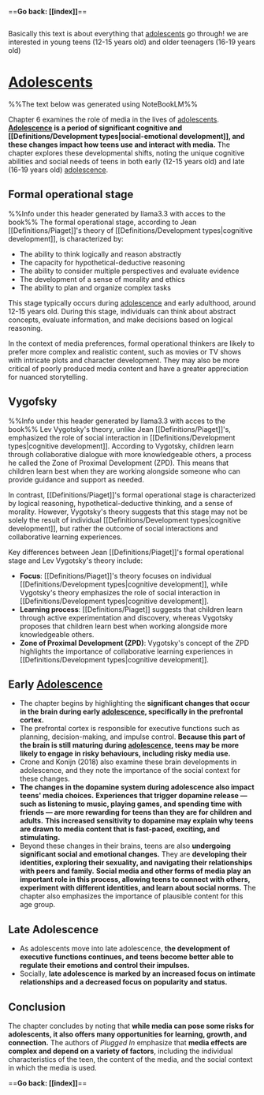 ==**Go back: [[index]]**==
```table-of-contents
```
Basically this text is about everything that [adolescents](Definitions/Age%20ranges/Adolescence.md) go through! we are interested in young teens (12-15 years old) and older teenagers (16-19 years old)

# [Adolescents](Definitions/Age%20ranges/Adolescence.md)
%%The text below was generated using NoteBookLM%%

Chapter 6 examines the role of media in the lives of [adolescents](Definitions/Age%20ranges/Adolescence.md). **[Adolescence](Definitions/Age%20ranges/Adolescence.md) is a period of significant cognitive and [[Definitions/Development types|social-emotional development]], and these changes impact how teens use and interact with media.** The chapter explores these developmental shifts, noting the unique cognitive abilities and social needs of teens in both early (12-15 years old) and late (16-19 years old) [adolescence](Definitions/Age%20ranges/Adolescence.md).
## Formal operational stage
%%Info under this header generated by llama3.3 with acces to the book%%
The formal operational stage, according to Jean [[Definitions/Piaget]]'s theory of [[Definitions/Development types|cognitive development]], is characterized by:

- The ability to think logically and reason abstractly
- The capacity for hypothetical-deductive reasoning
- The ability to consider multiple perspectives and evaluate evidence
- The development of a sense of morality and ethics
- The ability to plan and organize complex tasks

This stage typically occurs during [adolescence](Definitions/Age%20ranges/Adolescence.md) and early adulthood, around 12-15 years old. During this stage, individuals can think about abstract concepts, evaluate information, and make decisions based on logical reasoning.

In the context of media preferences, formal operational thinkers are likely to prefer more complex and realistic content, such as movies or TV shows with intricate plots and character development. They may also be more critical of poorly produced media content and have a greater appreciation for nuanced storytelling.

## Vygofsky
%%Info under this header generated by llama3.3 with acces to the book%%
Lev Vygotsky's theory, unlike Jean [[Definitions/Piaget]]'s, emphasized the role of social interaction in [[Definitions/Development types|cognitive development]]. According to Vygotsky, children learn through collaborative dialogue with more knowledgeable others, a process he called the Zone of Proximal Development (ZPD). This means that children learn best when they are working alongside someone who can provide guidance and support as needed.

In contrast, [[Definitions/Piaget]]'s formal operational stage is characterized by logical reasoning, hypothetical-deductive thinking, and a sense of morality. However, Vygotsky's theory suggests that this stage may not be solely the result of individual [[Definitions/Development types|cognitive development]], but rather the outcome of social interactions and collaborative learning experiences.

Key differences between Jean [[Definitions/Piaget]]'s formal operational stage and Lev Vygotsky's theory include:

- **Focus**: [[Definitions/Piaget]]'s theory focuses on individual [[Definitions/Development types|cognitive development]], while Vygotsky's theory emphasizes the role of social interaction in [[Definitions/Development types|cognitive development]].
- **Learning process**: [[Definitions/Piaget]] suggests that children learn through active experimentation and discovery, whereas Vygotsky proposes that children learn best when working alongside more knowledgeable others.
- **Zone of Proximal Development (ZPD)**: Vygotsky's concept of the ZPD highlights the importance of collaborative learning experiences in [[Definitions/Development types|cognitive development]].

## Early [Adolescence](Definitions/Age%20ranges/Adolescence.md)
- The chapter begins by highlighting the **significant changes that occur in the brain during early [adolescence](Definitions/Age%20ranges/Adolescence.md), specifically in the prefrontal cortex.**
- The prefrontal cortex is responsible for executive functions such as planning, decision-making, and impulse control. **Because this part of the brain is still maturing during [adolescence](Definitions/Age%20ranges/Adolescence.md), teens may be more likely to engage in risky behaviours, including risky media use.**
- Crone and Konijn (2018) also examine these brain developments in adolescence, and they note the importance of the social context for these changes.
- **The changes in the dopamine system during adolescence also impact teens' media choices.** **Experiences that trigger dopamine release — such as listening to music, playing games, and spending time with friends — are more rewarding for teens than they are for children and adults.** **This increased sensitivity to dopamine may explain why teens are drawn to media content that is fast-paced, exciting, and stimulating.**
- Beyond these changes in their brains, teens are also **undergoing significant social and emotional changes.** They are **developing their identities, exploring their sexuality, and navigating their relationships with peers and family.** **Social media and other forms of media play an important role in this process, allowing teens to connect with others, experiment with different identities, and learn about social norms.** The chapter also emphasizes the importance of plausible content for this age group.

## Late Adolescence
- As adolescents move into late adolescence, **the development of executive functions continues, and teens become better able to regulate their emotions and control their impulses.**
- Socially, **late adolescence is marked by an increased focus on intimate relationships and a decreased focus on popularity and status.**

## Conclusion

The chapter concludes by noting that **while media can pose some risks for adolescents, it also offers many opportunities for learning, growth, and connection.** The authors of _Plugged In_ emphasize that **media effects are complex and depend on a variety of factors**, including the individual characteristics of the teen, the content of the media, and the social context in which the media is used.

==**Go back: [[index]]**==
